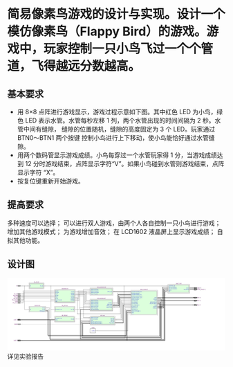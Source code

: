 # 简易像素鸟游戏的设计与实现。设计一个模仿像素鸟（Flappy Bird）的游戏。游戏中，玩家控制一只小鸟飞过一个个管 道，飞得越远分数越高。

## 基本要求
- 用 8×8 点阵进行游戏显示，游戏过程示意如下图。其中红色 LED 为小鸟，绿色 LED 表示水管。水管每秒左移 1 列，两个水管出现的时间间隔为 2 秒。水管中间有缝隙， 缝隙的位置随机，缝隙的高度固定为 3 个 LED。玩家通过 BTN0～BTN1 两个按键 控制小鸟进行上下移动，使小鸟能恰好通过水管缝隙。
- 用两个数码管显示游戏成绩。小鸟每穿过一个水管玩家得 1 分，当游戏成绩达到 12 分时游戏结束，点阵显示字符“V”。如果小鸟碰到水管则游戏结束，点阵显示字符 “X”。
- 按复位键重新开始游戏。

## 提高要求
多种速度可以选择； 可以进行双人游戏，由两个人各自控制一只小鸟进行游戏； 增加其他游戏模式； 为游戏增加音效； 在 LCD1602 液晶屏上显示游戏成绩； 自拟其他功能。

## 设计图
![](https://github.com/jumormt/FlappyBird/blob/master/flappybird.jpg)
详见实验报告
